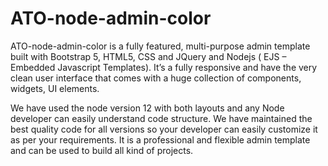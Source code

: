 # ATO-node-admin-color

ATO-node-admin-color is a fully featured, multi-purpose admin template built with Bootstrap 5, HTML5, CSS and JQuery and Nodejs ( EJS – Embedded Javascript Templates). It’s a fully responsive and have the very clean user interface that comes with a huge collection of components, widgets, UI elements.

We have used the node version 12 with both layouts and any Node developer can easily understand code structure. We have maintained the best quality code for all versions so your developer can easily customize it as per your requirements. It is a professional and flexible admin template and can be used to build all kind of projects.
